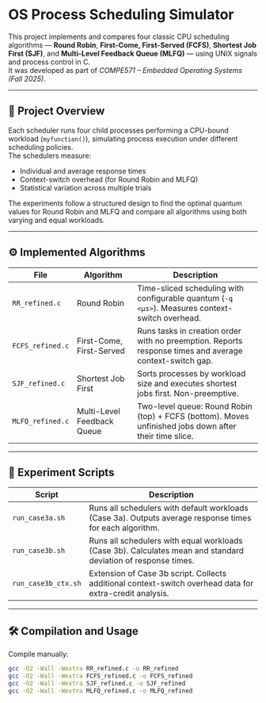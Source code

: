 # OS Process Scheduling Simulator

This project implements and compares four classic CPU scheduling algorithms — **Round Robin**, **First-Come, First-Served (FCFS)**, **Shortest Job First (SJF)**, and **Multi-Level Feedback Queue (MLFQ)** — using UNIX signals and process control in C.  
It was developed as part of *COMPE571 – Embedded Operating Systems (Fall 2025)*.

---

## 📂 Project Overview
Each scheduler runs four child processes performing a CPU-bound workload (`myfunction()`), simulating process execution under different scheduling policies.  
The schedulers measure:
- Individual and average response times
- Context-switch overhead (for Round Robin and MLFQ)
- Statistical variation across multiple trials

The experiments follow a structured design to find the optimal quantum values for Round Robin and MLFQ and compare all algorithms using both varying and equal workloads.

---

## ⚙️ Implemented Algorithms

| File | Algorithm | Description |
|------|------------|--------------|
| `RR_refined.c` | Round Robin | Time-sliced scheduling with configurable quantum (`-q <µs>`). Measures context-switch overhead. |
| `FCFS_refined.c` | First-Come, First-Served | Runs tasks in creation order with no preemption. Reports response times and average context-switch gap. |
| `SJF_refined.c` | Shortest Job First | Sorts processes by workload size and executes shortest jobs first. Non-preemptive. |
| `MLFQ_refined.c` | Multi-Level Feedback Queue | Two-level queue: Round Robin (top) + FCFS (bottom). Moves unfinished jobs down after their time slice. |

---

## 🧪 Experiment Scripts

| Script | Description |
|---------|--------------|
| `run_case3a.sh` | Runs all schedulers with default workloads (Case 3a). Outputs average response times for each algorithm. |
| `run_case3b.sh` | Runs all schedulers with equal workloads (Case 3b). Calculates mean and standard deviation of response times. |
| `run_case3b_ctx.sh` | Extension of Case 3b script. Collects additional context-switch overhead data for extra-credit analysis. |

---

## 🛠️ Compilation and Usage

Compile manually:
```bash
gcc -O2 -Wall -Wextra RR_refined.c -o RR_refined
gcc -O2 -Wall -Wextra FCFS_refined.c -o FCFS_refined
gcc -O2 -Wall -Wextra SJF_refined.c -o SJF_refined
gcc -O2 -Wall -Wextra MLFQ_refined.c -o MLFQ_refined
